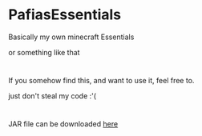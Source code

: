 # PafiasEssentials


Basically my own minecraft Essentials

or something like that

#

If you somehow find this, and want to use it, feel free to.

just don't steal my code :'(

#

JAR file can be downloaded [here](https://github.com/Pafias/PafiasEssentials/releases/latest/download/PafiasEssentials-1.0-SNAPSHOT.jar)

